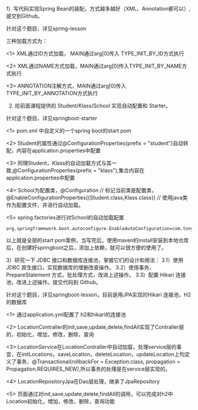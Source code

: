 1）写代码实现Spring Bean的装配，方式越多越好（XML、Annotation都可以）,提交到Github。

针对这个题目，详见spring-lesson

三种加载方式为：

<1> XML通过ID方式加载， MAIN通过arg[0]传入 TYPE_INIT_BY_ID方式执行

<2> XML通过NAME方式加载，MAIN通过arg[0]传入TYPE_INIT_BY_NAME方式执行

<3> ANNOTATION注解方式，MAIN通过arg[0]传入TYPE_INIT_BY_ANNOTATION方式执行

2) 给前面课程提供的 Student/Klass/School 实现自动配置和 Starter。

针对这个题目，详见springboot-starter

<1> pom.xml 中自定义的一个spring boot的start pom

<2> Student的属性通过@ConfigurationProperties(prefix = "student")自动转配，内容在application.properties中配置

<3> 同理Student，Klass的自动加载方式与其一致,@ConfigurationProperties(prefix = "klass"),集合内容在application.properties中配置

<4> School为配置类，@Configuration // 标记当前类是配置类，@EnableConfigurationProperties({Student.class,Klass.class}) // 使用java类作为配置文件，并进行自动加载。

<5> spring.factories进行对School的自动加载配置

```
org.springframework.boot.autoconfigure.EnableAutoConfiguration=com.tonyxu.springboot_starter.autoconf.School
```

 以上就是全部的start pom案例，当写完后，使用maven的install安装到本地仓库后，在创建好springboot之后，添加上依赖，就可以很方便的使用了。 

3）研究一下 JDBC 接口和数据库连接池，掌握它们的设计和用法：
3.1）使用 JDBC 原生接口，实现数据库的增删改查操作。
3.2）使用事务，PrepareStatement 方式，批处理方式，改进上述操作。
3.3）配置 Hikari 连接池，改进上述操作。提交代码到 Github。

针对这个题目，详见springboot-lesson，目前是用JPA实现的Hikari 连接池，H2的数据库

<1> 通过application.yml配置了 h2和hikari的连接池

<2> LocationContraller的init,save,update,delete,findAll实现了Contraller层的，初始化，增加，修改，删除，查询

<3> LocationService在LocationContraller中自动加载，处理service层的事宜，在initLocations，saveLocation，deleteLocation，updateLocation上均定义了事务，@Transactional(rollbackFor = Exception.class, propagation = Propagation.REQUIRES_NEW),所以事务的处理是在service层实现的。

<4> LocationRepositoryJpa在Dao层处理，继承了JpaRepository

<5> 页面通过对init,save,update,delete,findAll的调用，可以完成对h2中Location初始化，增加，修改，删除，查询功能